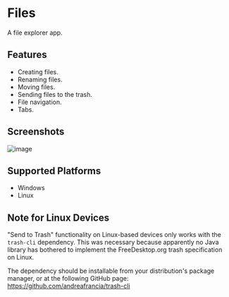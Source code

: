 # Files

A file explorer app.

## Features

- Creating files.
- Renaming files.
- Moving files.
- Sending files to the trash.
- File navigation.
- Tabs.

## Screenshots

![image](https://user-images.githubusercontent.com/70250943/178124218-80de8500-c799-4e67-9457-a9da4b8a0f99.png)

## Supported Platforms

- Windows
- Linux

## Note for Linux Devices

"Send to Trash" functionality on Linux-based devices only works with
the `trash-cli` dependency. This was necessary because apparently no Java library has bothered to implement the FreeDesktop.org trash specification on Linux.

The dependency should be installable from your distribution's package manager,
or at the following GitHub page: https://github.com/andreafrancia/trash-cli
